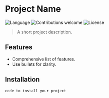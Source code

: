 # Project Name

![Language](https://img.shields.io/badge/language-Python-blue)
![Contributions welcome](https://img.shields.io/badge/contributions-welcome-orange.svg)
![License](https://img.shields.io/badge/license-MIT-green)

> A short project description.

## Features
- Comprehensive list of features.
- Use bullets for clarity.

## Installation
```bash
code to install your project
